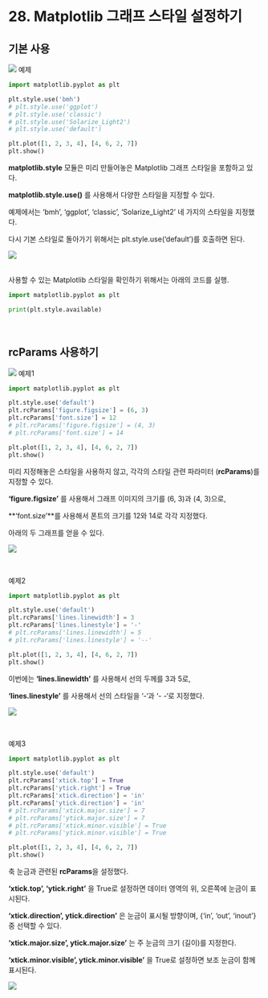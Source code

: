 # 28. Matplotlib 그래프 스타일 설정하기
## 기본 사용
![](Images/2023-05-07-14-15-30.png)
예제  
```python
import matplotlib.pyplot as plt

plt.style.use('bmh')
# plt.style.use('ggplot')
# plt.style.use('classic')
# plt.style.use('Solarize_Light2')
# plt.style.use('default')

plt.plot([1, 2, 3, 4], [4, 6, 2, 7])
plt.show()
```
**matplotlib.style** 모듈은 미리 만들어놓은 Matplotlib 그래프 스타일을 포함하고 있다.

**matplotlib.style.use()** 를 사용해서 다양한 스타일을 지정할 수 있다.

예제에서는 ‘bmh’, ‘ggplot’, ‘classic’, ‘Solarize_Light2’ 네 가지의 스타일을 지정했다.

다시 기본 스타일로 돌아가기 위해서는 plt.style.use(‘default’)를 호출하면 된다.

![](Images/2023-05-07-14-16-42.png)

<br>
사용할 수 있는 Matplotlib 스타일을 확인하기 위해서는 아래의 코드를 실행.

```python
import matplotlib.pyplot as plt

print(plt.style.available)
```

</br>

## rcParams 사용하기
![](Images/2023-05-07-14-17-39.png)
예제1  
```python
import matplotlib.pyplot as plt

plt.style.use('default')
plt.rcParams['figure.figsize'] = (6, 3)
plt.rcParams['font.size'] = 12
# plt.rcParams['figure.figsize'] = (4, 3)
# plt.rcParams['font.size'] = 14

plt.plot([1, 2, 3, 4], [4, 6, 2, 7])
plt.show()
```
미리 지정해놓은 스타일을 사용하지 않고, 각각의 스타일 관련 파라미터 (**rcParams**)를 지정할 수 있다.

**‘figure.figsize’** 를 사용해서 그래프 이미지의 크기를 (6, 3)과 (4, 3)으로,

**‘font.size’**를 사용해서 폰트의 크기를 12와 14로 각각 지정했다.

아래의 두 그래프를 얻을 수 있다.

![](Images/2023-05-07-14-18-40.png)

</br>

예제2  
```python
import matplotlib.pyplot as plt

plt.style.use('default')
plt.rcParams['lines.linewidth'] = 3
plt.rcParams['lines.linestyle'] = '-'
# plt.rcParams['lines.linewidth'] = 5
# plt.rcParams['lines.linestyle'] = '--'

plt.plot([1, 2, 3, 4], [4, 6, 2, 7])
plt.show()
```
이번에는 **‘lines.linewidth’** 를 사용해서 선의 두께를 3과 5로,

**‘lines.linestyle’** 를 사용해서 선의 스타일을 ‘-‘과 ‘- -‘로 지정했다.  

![](Images/2023-05-07-14-19-56.png)

</br>

예제3  
```python
import matplotlib.pyplot as plt

plt.style.use('default')
plt.rcParams['xtick.top'] = True
plt.rcParams['ytick.right'] = True
plt.rcParams['xtick.direction'] = 'in'
plt.rcParams['ytick.direction'] = 'in'
# plt.rcParams['xtick.major.size'] = 7
# plt.rcParams['ytick.major.size'] = 7
# plt.rcParams['xtick.minor.visible'] = True
# plt.rcParams['ytick.minor.visible'] = True

plt.plot([1, 2, 3, 4], [4, 6, 2, 7])
plt.show()
```
축 눈금과 관련된 **rcParams**을 설정했다.

**‘xtick.top’, ‘ytick.right’** 을 True로 설정하면 데이터 영역의 위, 오른쪽에 눈금이 표시된다.

**‘xtick.direction’, ytick.direction’** 은 눈금이 표시될 방향이며, {‘in’, ‘out’, ‘inout’} 중 선택할 수 있다.

**‘xtick.major.size’, ytick.major.size’** 는 주 눈금의 크기 (길이)를 지정한다.

**‘xtick.minor.visible’, ytick.minor.visible’** 을 True로 설정하면 보조 눈금이 함께 표시된다.

![](Images/2023-05-07-14-21-40.png)